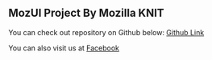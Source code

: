 ## MozUI Project By Mozilla KNIT

You can check out repository on Github below:
[Github Link](https://github.com/MozillaKNITOpenSource/MozUI)


You can also visit us at
[Facebook](https://www.facebook.com/MozillaKNIT/)
